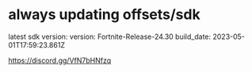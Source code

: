 # always updating offsets/sdk
latest sdk version:
version: Fortnite-Release-24.30
build_date: 2023-05-01T17:59:23.861Z

https://discord.gg/VfN7bHNfzq
